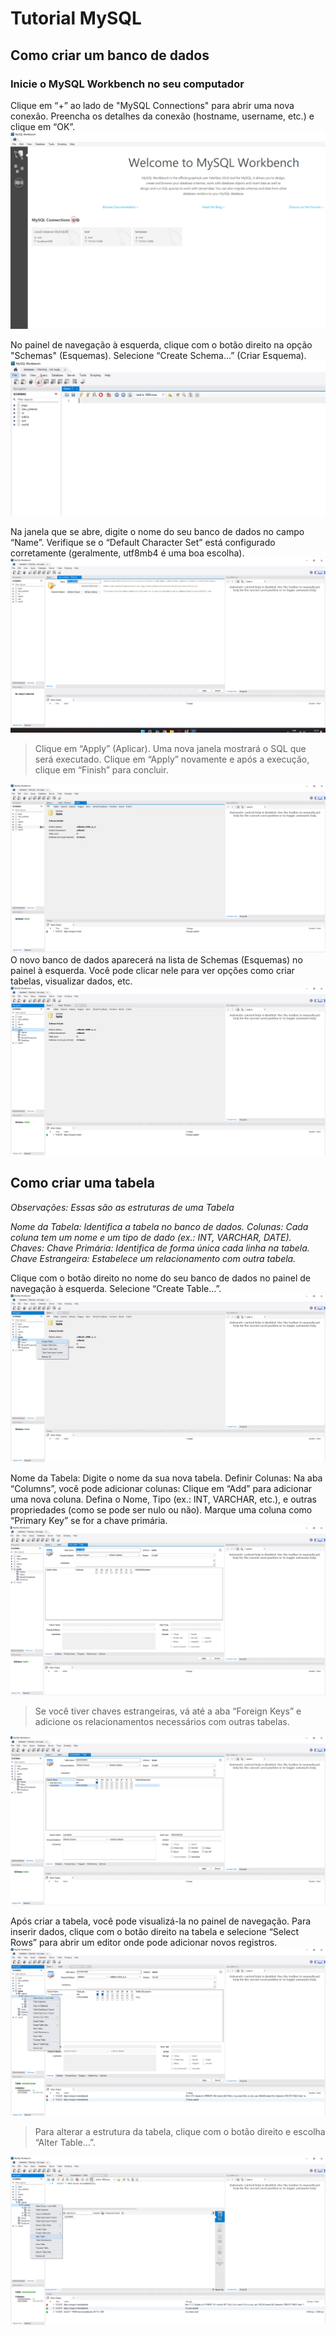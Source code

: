 # Tutorial MySQL

## Como criar um banco de dados

### Inicie o MySQL Workbench no seu computador

Clique em “+” ao lado de "MySQL Connections" para abrir uma nova conexão.
Preencha os detalhes da conexão (hostname, username, etc.) e clique em “OK”.
![primeira etapa.](https://github.com/rafinhafreire/aula-de-programacao-trio/blob/main/etapa1.png)





No painel de navegação à esquerda, clique com o botão direito na opção "Schemas" (Esquemas).
Selecione “Create Schema…” (Criar Esquema).
![segunda etapa.](https://github.com/rafinhafreire/aula-de-programacao-trio/blob/main/etapa2.png)

Na janela que se abre, digite o nome do seu banco de dados no campo “Name”.
Verifique se o “Default Character Set” está configurado corretamente (geralmente, utf8mb4 é uma boa escolha).
![terceira etapa.](https://github.com/rafinhafreire/aula-de-programacao-trio/blob/main/etapa3.png)
> Clique em “Apply” (Aplicar).
> Uma nova janela mostrará o SQL que será executado. Clique em “Apply” novamente e após a execução, clique em “Finish” para concluir.

![quarta etapa.](https://github.com/rafinhafreire/aula-de-programacao-trio/blob/main/etapa4.png)
O novo banco de dados aparecerá na lista de Schemas (Esquemas) no painel à esquerda.
Você pode clicar nele para ver opções como criar tabelas, visualizar dados, etc.
![quinta etapa.](https://github.com/rafinhafreire/aula-de-programacao-trio/blob/main/etapa5.png)


## Como criar uma tabela

_Observações:
Essas são as estruturas de uma Tabela_

_Nome da Tabela: Identifica a tabela no banco de dados.
Colunas: Cada coluna tem um nome e um tipo de dado (ex.: INT, VARCHAR, DATE).
Chaves:
Chave Primária: Identifica de forma única cada linha na tabela.
Chave Estrangeira: Estabelece um relacionamento com outra tabela._

Clique com o botão direito no nome do seu banco de dados no painel de navegação à esquerda.
Selecione “Create Table…”.
![sexta etapa.](https://github.com/rafinhafreire/aula-de-programacao-trio/blob/main/etapa6.png)

Nome da Tabela: Digite o nome da sua nova tabela.
Definir Colunas: Na aba “Columns”, você pode adicionar colunas:
Clique em “Add” para adicionar uma nova coluna.
Defina o Nome, Tipo (ex.: INT, VARCHAR, etc.), e outras propriedades (como se pode ser nulo ou não).
Marque uma coluna como “Primary Key” se for a chave primária.
![setima etapa.](https://github.com/rafinhafreire/aula-de-programacao-trio/blob/main/etapa7.png)
> Se você tiver chaves estrangeiras, vá até a aba “Foreign Keys” e adicione os relacionamentos necessários com outras tabelas.

![oitava etapa.](https://github.com/rafinhafreire/aula-de-programacao-trio/blob/main/etapa8.png)



Após criar a tabela, você pode visualizá-la no painel de navegação.
Para inserir dados, clique com o botão direito na tabela e selecione “Select Rows” para abrir um editor onde pode adicionar novos registros.
![nona etapa.](https://github.com/rafinhafreire/aula-de-programacao-trio/blob/main/etapa9.png)
> Para alterar a estrutura da tabela, clique com o botão direito e escolha “Alter Table…”.

![decima etapa.](https://github.com/rafinhafreire/aula-de-programacao-trio/blob/main/etapa10.png)



